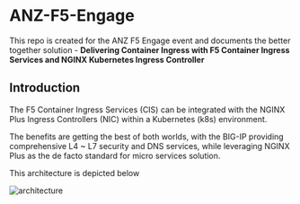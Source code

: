 # ANZ-F5-Engage
 
This repo is created for the ANZ F5 Engage event and documents the better together solution - **Delivering Container Ingress with F5 Container Ingress Services and NGINX Kubernetes Ingress Controller**

## Introduction

The F5 Container Ingress Services (CIS) can be integrated with the NGINX Plus Ingress Controllers (NIC) within a Kubernetes (k8s) environment.

The benefits are getting the best of both worlds, with the BIG-IP providing comprehensive L4 ~ L7 security and DNS services, while leveraging NGINX Plus as the de facto standard for micro services solution.

This architecture is depicted below

![architecture](https://github.com/mdditt2000/anz-f5-engage/raw/main/diagram/2021-02-18_14-28-09.png)